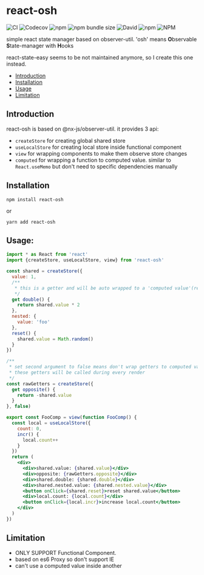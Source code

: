 # react-osh
![CI](https://github.com/rainmanhhh/react-osh/workflows/CI/badge.svg)
![Codecov](https://img.shields.io/codecov/c/gh/rainmanhhh/react-osh)
![npm](https://img.shields.io/npm/v/react-osh)
![npm bundle size](https://img.shields.io/bundlephobia/minzip/react-osh)
![David](https://img.shields.io/david/rainmanhhh/react-osh)
![npm](https://img.shields.io/npm/dm/react-osh)
![NPM](https://img.shields.io/npm/l/react-osh)

simple react state manager based on observer-util. 'osh' means **O**bservable **S**tate-manager with **H**ooks

react-state-easy seems to be not maintained anymore, so I create this one instead.

- [Introduction](#introduction)
- [Installation](#installation)
- [Usage](#usage)
- [Limitation](#limitation)

## Introduction
react-osh is based on @nx-js/observer-util. it provides 3 api: 
- `createStore` for creating global shared store
- `useLocalStore` for creating local store inside functional component
- `view` for wrapping components to make them observe store changes
- `computed` for wrapping a function to computed value. similar to `React.useMemo` but don't need to specific dependencies manually

## Installation

`npm install react-osh`

or

`yarn add react-osh`

## Usage:
```jsx harmony
import * as React from 'react'
import {createStore, useLocalStore, view} from 'react-osh'

const shared = createStore({
  value: 1,
  /**
   * this is a getter and will be auto wrapped to a 'computed value'(re-compute only when shared.value is changed)
   */
  get double() {
    return shared.value * 2
  },
  nested: {
    value: 'foo'
  },
  reset() {
    shared.value = Math.random()
  }
})

/**
 * set second argument to false means don't wrap getters to computed values.
 * these getters will be called during every render
 */
const rawGetters = createStore({
  get opposite() {
    return -shared.value
  }  
}, false)

export const FooComp = view(function FooComp() {
  const local = useLocalStore({
    count: 0,
    incr() {
      local.count++
    }
  })
  return (
    <div>
      <div>shared.value: {shared.value}</div>
      <div>opposite: {rawGetters.opposite}</div>
      <div>shared.double: {shared.double}</div>
      <div>shared.nested.value: {shared.nested.value}</div>
      <button onClick={shared.reset}>reset shared.value</button>
      <div>local.count: {local.count}</div>
      <button onClick={local.incr}>increase local.count</button>
    </div>
  )
})
```

## Limitation
- ONLY SUPPORT Functional Component.
- based on es6 Proxy so don't support IE
- can't use a computed value inside another

